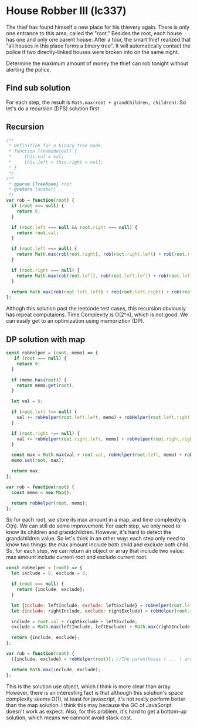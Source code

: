 # House Robber III (lc337)
The thief has found himself a new place for his thievery again. There is only one entrance to this area, called the "root." Besides the root, each house has one and only one parent house. After a tour, the smart thief realized that "all houses in this place forms a binary tree". It will automatically contact the police if two directly-linked houses were broken into on the same night.

Determine the maximum amount of money the thief can rob tonight without alerting the police.
## Find sub solution
For each step, the result is `Math.max(root + grandChildren, children)`. So let's do a recursion (DFS) solution first.

## Recursion
```javascript
/**
 * Definition for a binary tree node.
 * function TreeNode(val) {
 *     this.val = val;
 *     this.left = this.right = null;
 * }
 */
/**
 * @param {TreeNode} root
 * @return {number}
 */
var rob = function(root) {
  if (root === null) {
    return 0;
  }

  if (root.left === null && root.right === null) {
    return root.val;
  }

  if (root.left === null) {
    return Math.max(rob(root.right), rob(root.right.left) + rob(root.right.right) + root.val);
  }

  if (root.right === null) {
    return Math.max(rob(root.left), rob(root.left.left) + rob(root.left.right) + root.val);
  }

  return Math.max(rob(root.left.left) + rob(root.left.right) + rob(root.right.left) + rob(root.right.right) + root.val, rob(root.left) + rob(root.right));
};
```
Althogh this solution past the leetcode test cases, this recursion obviously has repeat computaions. Time Complexity is O(2^n), which is not good. We can easily get to an optimization using memoriztion (DP).

## DP solution with map
```javascript
const robHelper = (root, memo) => {
   if (root === null) {
    return 0;
  }

  if (memo.has(root)) {
    return memo.get(root);
  }

  let val = 0;

  if (root.left !== null) {
    val += robHelper(root.left.left, memo) + robHelper(root.left.right, memo);
  }

  if (root.right !== null) {
    val += robHelper(root.right.left, memo) + robHelper(root.right.right, memo);
  }

  const max = Math.max(val + root.val, robHelper(root.left, memo) + robHelper(root.right, memo));
  memo.set(root, max);

  return max;
};

var rob = function(root) {
  const memo = new Map();

  return robHelper(root, memo);
};
```
So for each root, we store its max amount in a map, and time complexity is O(n). We can still do some improvement. For each step, we only need to know its children and grandchildren. However, it's hard to detect the grandchildren value. So let's think in an other way: each step only need to know two things: the max amount include both child and exclude both child. So, for each step, we can return an object or array that include two value: max amount include current root and exclude current root.

```javascript
const robHelper = (root) => {
  let include = 0, exclude = 0;

  if (root === null) {
    return {include, exclude};
  }

  let {include: leftInclude, exclude: leftExclude} = robHelper(root.left); // let is required, {oldname: newName}
  let {include: rightInclude, exclude: rightExclude} = robHelper(root.right);

  include = root.val + rightExclude + leftExclude;
  exclude = Math.max(leftInclude, leftExclude) + Math.max(rightInclude, rightExclude);

  return {include, exclude};
};

var rob = function(root) {
  ({include, exclude} = robHelper(root)); //The parentheses ( ... ) around the assignment statement are required when using object literal destructuring assignment without a declaration.

  return Math.max(include, exclude);
};
```
This is the solution use object, which I think is more clear than array.
However, there is an interesting fact is that although this solution's space complexity seems O(1), at least for javascript, it's not really perform better than the map solution. I think this may because the GC of JavaScript doesn't work as expect. Also, for this problem, it's hard to get a bottom-up solution, which means we cannont avoid stack cost.
